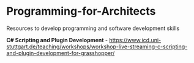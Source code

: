 # Programming-for-Architects
Resources to develop programming and software development skills

**C# Scripting and Plugin Development** - https://www.icd.uni-stuttgart.de/teaching/workshops/workshop-live-streaming-c-scripting-and-plugin-development-for-grasshopper/
